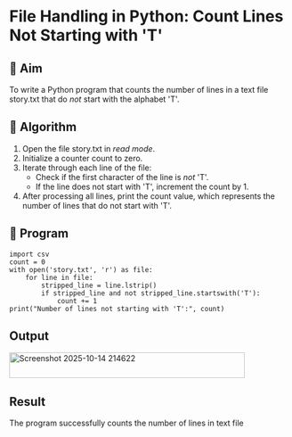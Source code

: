 # File Handling in Python: Count Lines Not Starting with 'T'

## 🎯 Aim
To write a Python program that counts the number of lines in a text file story.txt that do *not* start with the alphabet 'T'.

## 🧠 Algorithm
1. Open the file story.txt in *read mode*.
2. Initialize a counter count to zero.
3. Iterate through each line of the file:
   - Check if the first character of the line is *not* 'T'.
   - If the line does not start with 'T', increment the count by 1.
4. After processing all lines, print the count value, which represents the number of lines that do not start with 'T'.

## 🧾 Program
```
import csv
count = 0
with open('story.txt', 'r') as file:
    for line in file:
        stripped_line = line.lstrip()
        if stripped_line and not stripped_line.startswith('T'):
            count += 1
print("Number of lines not starting with 'T':", count)
```
## Output
<img width="423" height="46" alt="Screenshot 2025-10-14 214622" src="https://github.com/user-attachments/assets/e152cf7a-8000-4fcb-b3bc-6fdd803780f8" />

## Result
The program successfully counts the number of lines in text file
